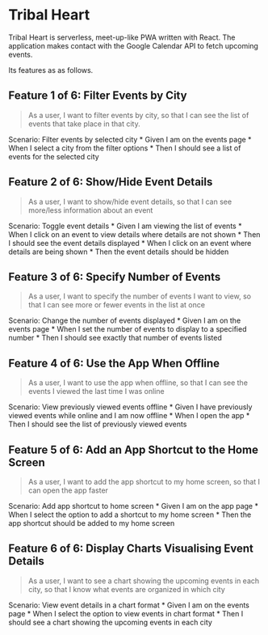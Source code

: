 # Tribal Heart

Tribal Heart is serverless, meet-up-like PWA written with React. The application makes contact with the Google Calendar API to fetch upcoming events.

Its features as as follows.

## Feature 1 of 6: Filter Events by City

> As a user, I want to filter events by city, so that I can see the list of events that take place in that city.

Scenario: Filter events by selected city
    * Given I am on the events page
    * When I select a city from the filter options
    * Then I should see a list of events for the selected city

## Feature 2 of 6: Show/Hide Event Details

> As a user, I want to show/hide event details, so that I can see more/less information about an event

Scenario: Toggle event details
    * Given I am viewing the list of events
    * When I click on an event to view details where details are not shown
    * Then I should see the event details displayed
    * When I click on an event where details are being shown
    * Then the event details should be hidden

## Feature 3 of 6: Specify Number of Events

> As a user, I want to specify the number of events I want to view, so that I can see more or fewer events in the list at once

Scenario: Change the number of events displayed
    * Given I am on the events page
    * When I set the number of events to display to a specified number
    * Then I should see exactly that number of events listed

## Feature 4 of 6: Use the App When Offline

> As a user, I want to use the app when offline, so that I can see the events I viewed the last time I was online

Scenario: View previously viewed events offline
    * Given I have previously viewed events while online and I am now offline
    * When I open the app
    * Then I should see the list of previously viewed events

## Feature 5 of 6: Add an App Shortcut to the Home Screen

> As a user, I want to add the app shortcut to my home screen, so that I can open the app faster

Scenario: Add app shortcut to home screen
    * Given I am on the app page
    * When I select the option to add a shortcut to my home screen
    * Then the app shortcut should be added to my home screen

## Feature 6 of 6: Display Charts Visualising Event Details

> As a user, I want to see a chart showing the upcoming events in each city, so that I know what events are organized in which city

Scenario: View event details in a chart format
    * Given I am on the events page
    * When I select the option to view events in chart format
    * Then I should see a chart showing the upcoming events in each city
